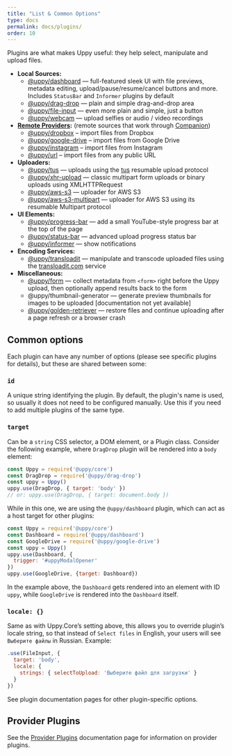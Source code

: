 ```yaml
---
title: "List & Common Options"
type: docs
permalink: docs/plugins/
order: 10
---
```


Plugins are what makes Uppy useful: they help select, manipulate and upload files.

- **Local Sources:**
  - [@uppy/dashboard](/docs/dashboard) — full-featured sleek UI with file previews, metadata editing, upload/pause/resume/cancel buttons and more. Includes `StatusBar` and `Informer` plugins by default
  - [@uppy/drag-drop](/docs/drag-drop) — plain and simple drag-and-drop area
  - [@uppy/file-input](/docs/file-input) — even more plain and simple, just a button
  - [@uppy/webcam](/docs/webcam) — upload selfies or audio / video recordings
- **[Remote Providers](/docs/providers):** (remote sources that work through [Companion](/docs/companion/))
  - [@uppy/dropbox](/docs/dropbox) – import files from Dropbox
  - [@uppy/google-drive](/docs/google-drive) – import files from Google Drive
  - [@uppy/instagram](/docs/instagram) – import files from Instagram
  - [@uppy/url](/docs/url) – import files from any public URL
- **Uploaders:**
  - [@uppy/tus](/docs/tus) — uploads using the [tus](https://tus.io) resumable upload protocol
  - [@uppy/xhr-upload](/docs/xhr-upload) — classic multipart form uploads or binary uploads using XMLHTTPRequest
  - [@uppy/aws-s3](/docs/aws-s3) — uploader for AWS S3
  - [@uppy/aws-s3-multipart](/docs/aws-s3-multipart) — uploader for AWS S3 using its resumable Multipart protocol
- **UI Elements:**
  - [@uppy/progress-bar](/docs/progress-bar) — add a small YouTube-style progress bar at the top of the page
  - [@uppy/status-bar](/docs/status-bar) — advanced upload progress status bar
  - [@uppy/informer](/docs/informer) — show notifications
- **Encoding Services:**
  - [@uppy/transloadit](/docs/transloadit) — manipulate and transcode uploaded files using the [transloadit.com](https://transloadit.com) service
- **Miscellaneous:**
  - [@uppy/form](/docs/form) — collect metadata from `<form>` right before the Uppy upload, then optionally append results back to the form
  <!-- TODO document? -->
  - @uppy/thumbnail-generator — generate preview thumbnails for images to be uploaded [documentation not yet available]
  - [@uppy/golden-retriever](/docs/golden-retriever) — restore files and continue uploading after a page refresh or a browser crash

## Common options

Each plugin can have any number of options (please see specific plugins for details), but these are shared between some:

### `id`

A unique string identifying the plugin. By default, the plugin's name is used, so usually it does not need to be configured manually. Use this if you need to add multiple plugins of the same type.

### `target`

Can be a `string` CSS selector, a DOM element, or a Plugin class. Consider the following example, where `DragDrop` plugin will be rendered into a `body` element:

```js
const Uppy = require('@uppy/core')
const DragDrop = require('@uppy/drag-drop')
const uppy = Uppy()
uppy.use(DragDrop, { target: 'body' })
// or: uppy.use(DragDrop, { target: document.body })
```

While in this one, we are using the `@uppy/dashboard` plugin, which can act as a host target for other plugins:

```js
const Uppy = require('@uppy/core')
const Dashboard = require('@uppy/dashboard')
const GoogleDrive = require('@uppy/google-drive')
const uppy = Uppy()
uppy.use(Dashboard, {
  trigger: '#uppyModalOpener'
})
uppy.use(GoogleDrive, {target: Dashboard})
```

In the example above, the `Dashboard` gets rendered into an element with ID `uppy`, while `GoogleDrive` is rendered into the `Dashboard` itself.

### `locale: {}`

Same as with Uppy.Core’s setting above, this allows you to override plugin’s locale string, so that instead of `Select files` in English, your users will see `Выберите файлы` in Russian. Example:

```js
.use(FileInput, {
  target: 'body',
  locale: {
    strings: { selectToUpload: 'Выберите файл для загрузки' }
  }
})
```

See plugin documentation pages for other plugin-specific options.

<!-- Keep this heading, it is here to avoid breaking existing URLs -->
<!-- Previously the content that is now at /docs/providers was here -->
## Provider Plugins

See the [Provider Plugins](/docs/providers) documentation page for information on provider plugins.
